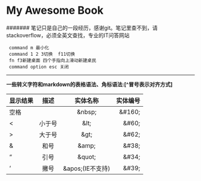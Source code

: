 # My Awesome Book

####### 笔记只是自己的一段经历，感谢git。笔记里查不到，请stackoverflow，必须全英文查找，专业的IT问答网站
```
 command m 最小化
 command 1 2 3切换  f11切换
 fn f3新建桌面 四个手指向上滑动新建桌民
 command option esc 关闭
```
***
**一些转义字符和markdown的表格语法、角标语法:[^冒号表示对齐方式]**

| 显示结果 | 描述	   |实体名称| 实体编号 |
|:------ |:------:|:-----:|-------:|
|  空格	  |  |	&amp;nbsp;  |&amp;#160;|
|  <	|小于号	|&amp;lt;	|&amp;#60;|
|  >	|大于号	|&amp;gt;	|&amp;#62;|
|  &	|和号	|&amp;amp;	|&amp;#38;|
|  “	|引号	|&amp;quot;  	|&amp;#34;|
|  ‘	|撇号	|&amp;apos;(IE不支持)|&amp;#39;|